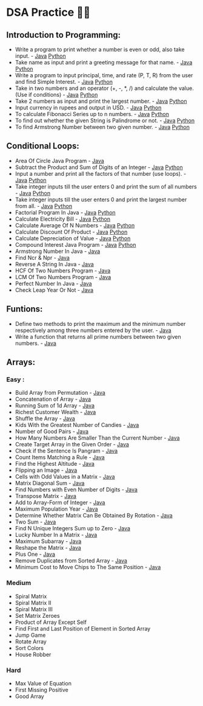 # DSA Practice 👨‍💻

## Introduction to Programming:
- Write a program to print whether a number is even or odd, also take input. - [Java](https://github.com/ParagD25/DSA_Practice/blob/master/Java/Introduction/odd_or_even.java) [Python](https://github.com/ParagD25/DSA_Practice/blob/master/Python/Introduction/odd_even.py)
- Take name as input and print a greeting message for that name. - [Java](https://github.com/ParagD25/DSA_Practice/blob/master/Java/Introduction/greet.java) [Python](https://github.com/ParagD25/DSA_Practice/blob/master/Python/Introduction/greet.py)
- Write a program to input principal, time, and rate (P, T, R) from the user and find Simple Interest. - [Java](https://github.com/ParagD25/DSA_Practice/blob/master/Java/Introduction/simple_interest.java) [Python](https://github.com/ParagD25/DSA_Practice/blob/master/Python/Introduction/simple_interest.py)
- Take in two numbers and an operator (+, -, *, /) and calculate the value. (Use if conditions) - [Java](https://github.com/ParagD25/DSA_Practice/blob/master/Java/Introduction/basic_calculator.java) [Python](https://github.com/ParagD25/DSA_Practice/blob/master/Python/Introduction/basic_calc.py)
- Take 2 numbers as input and print the largest number. - [Java](https://github.com/ParagD25/DSA_Practice/blob/master/Java/Introduction/currency.java) [Python](https://github.com/ParagD25/DSA_Practice/blob/master/Python/Introduction/largest.py)
- Input currency in rupees and output in USD. - [Java](https://github.com/ParagD25/DSA_Practice/blob/master/Java/Introduction/currency.java) [Python](https://github.com/ParagD25/DSA_Practice/blob/master/Python/Introduction/currency.py)
- To calculate Fibonacci Series up to n numbers. - [Java](https://github.com/ParagD25/DSA_Practice/blob/master/Java/Introduction/fibb.java) [Python](https://github.com/ParagD25/DSA_Practice/blob/master/Python/Introduction/fibb.py)
- To find out whether the given String is Palindrome or not. - [Java](https://github.com/ParagD25/DSA_Practice/blob/master/Java/Introduction/pallindrome.java) [Python](https://github.com/ParagD25/DSA_Practice/blob/master/Python/Introduction/palindrome.py)
- To find Armstrong Number between two given number. - [Java](https://github.com/ParagD25/DSA_Practice/blob/master/Java/Introduction/armstrong.java) [Python](https://github.com/ParagD25/DSA_Practice/blob/master/Python/Introduction/armstrong.py)

## Conditional Loops:
- Area Of Circle Java Program - [Java](https://github.com/ParagD25/DSA_Practice/blob/master/Java/Conditional%20Loops/area.java)
- Subtract the Product and Sum of Digits of an Integer - [Java](https://github.com/ParagD25/DSA_Practice/blob/master/Java/Conditional%20Loops/p_and_s.java) [Python](https://github.com/ParagD25/DSA_Practice/blob/master/Python/Conditional%20Loops/sumproduct.py)
- Input a number and print all the factors of that number (use loops). - [Java](https://github.com/ParagD25/DSA_Practice/blob/master/Java/Conditional%20Loops/factor.java) [Python](https://github.com/ParagD25/DSA_Practice/blob/master/Python/Conditional%20Loops/factors.py)
- Take integer inputs till the user enters 0 and print the sum of all numbers - [Java](https://github.com/ParagD25/DSA_Practice/blob/master/Java/Conditional%20Loops/sum.java) [Python](https://github.com/ParagD25/DSA_Practice/blob/master/Python/Conditional%20Loops/sum.py)
- Take integer inputs till the user enters 0 and print the largest number from all. - [Java](https://github.com/ParagD25/DSA_Practice/blob/master/Java/Conditional%20Loops/largest.java) [Python](https://github.com/ParagD25/DSA_Practice/blob/master/Python/Conditional%20Loops/largest.py)
- Factorial Program In Java - [Java](https://github.com/ParagD25/DSA_Practice/blob/master/Java/Conditional%20Loops/factorial.java) [Python](https://github.com/ParagD25/DSA_Practice/blob/master/Python/Conditional%20Loops/factorial.py)
- Calculate Electricity Bill - [Java](https://github.com/ParagD25/DSA_Practice/blob/master/Java/Conditional%20Loops/electricity.java) [Python](https://github.com/ParagD25/DSA_Practice/blob/master/Python/Conditional%20Loops/electricity.py)
- Calculate Average Of N Numbers - [Java](https://github.com/ParagD25/DSA_Practice/blob/master/Java/Conditional%20Loops/average.java) [Python](https://github.com/ParagD25/DSA_Practice/blob/master/Python/Conditional%20Loops/average.py)
- Calculate Discount Of Product - [Java](https://github.com/ParagD25/DSA_Practice/blob/master/Java/Conditional%20Loops/discount.java) [Python](https://github.com/ParagD25/DSA_Practice/blob/master/Python/Conditional%20Loops/discount.py)
- Calculate Depreciation of Value - [Java](https://github.com/ParagD25/DSA_Practice/blob/master/Java/Conditional%20Loops/depreciation.java) [Python](https://github.com/ParagD25/DSA_Practice/blob/master/Python/Conditional%20Loops/depriciation.py)
- Compound Interest Java Program - [Java](https://github.com/ParagD25/DSA_Practice/blob/master/Java/Conditional%20Loops/compund.java) [Python](https://github.com/ParagD25/DSA_Practice/blob/master/Python/Conditional%20Loops/compound.py)
- Armstrong Number In Java - [Java](https://github.com/ParagD25/DSA_Practice/blob/master/Java/Conditional%20Loops/armstrong.java)
- Find Ncr & Npr - [Java](https://github.com/ParagD25/DSA_Practice/blob/master/Java/Conditional%20Loops/npr_and_ncr.java)
- Reverse A String In Java - [Java](https://github.com/ParagD25/DSA_Practice/blob/master/Java/Conditional%20Loops/reverse.java)
- HCF Of Two Numbers Program - [Java](https://github.com/ParagD25/DSA_Practice/blob/master/Java/Conditional%20Loops/hcf.java)
- LCM Of Two Numbers Program - [Java](https://github.com/ParagD25/DSA_Practice/blob/master/Java/Conditional%20Loops/lcm.java)
- Perfect Number In Java - [Java](https://github.com/ParagD25/DSA_Practice/blob/master/Java/Conditional%20Loops/perfect.java)
- Check Leap Year Or Not - [Java](https://github.com/ParagD25/DSA_Practice/blob/master/Java/Conditional%20Loops/leap.java)

## Funtions:
- Define two methods to print the maximum and the minimum number respectively among three numbers entered by the user. - [Java](https://github.com/ParagD25/DSA_Practice/blob/master/Java/Funtions/max_min.java)
- Write a function that returns all prime numbers between two given numbers. - [Java](https://github.com/ParagD25/DSA_Practice/blob/master/Java/Funtions/prime.java)

## Arrays:

### Easy :
- Build Array from Permutation - [Java](https://github.com/ParagD25/DSA_Practice/blob/master/Java/Array/permutation.java)
- Concatenation of Array - [Java](https://github.com/ParagD25/DSA_Practice/blob/master/Java/Array/concatenation.java)
- Running Sum of 1d Array - [Java](https://github.com/ParagD25/DSA_Practice/blob/master/Java/Array/runningSum.java)
- Richest Customer Wealth - [Java](https://github.com/ParagD25/DSA_Practice/blob/master/Java/Array/wealth.java)
- Shuffle the Array - [Java]()
- Kids With the Greatest Number of Candies - [Java](https://github.com/ParagD25/DSA_Practice/blob/master/Java/Array/extracandy.java)
- Number of Good Pairs - [Java](https://github.com/ParagD25/DSA_Practice/blob/master/Java/Array/goodpairs.java)
- How Many Numbers Are Smaller Than the Current Number - [Java](https://github.com/ParagD25/DSA_Practice/blob/master/Java/Array/smaller.java)
- Create Target Array in the Given Order - [Java](https://github.com/ParagD25/DSA_Practice/blob/master/Java/Array/target.java)
- Check if the Sentence Is Pangram - [Java](https://github.com/ParagD25/DSA_Practice/blob/master/Java/Array/.java)
- Count Items Matching a Rule - [Java](https://github.com/ParagD25/DSA_Practice/blob/master/Java/Array/.java)
- Find the Highest Altitude - [Java](https://github.com/ParagD25/DSA_Practice/blob/master/Java/Array/.java)
- Flipping an Image - [Java](https://github.com/ParagD25/DSA_Practice/blob/master/Java/Array/.java)
- Cells with Odd Values in a Matrix - [Java](https://github.com/ParagD25/DSA_Practice/blob/master/Java/Array/.java)
- Matrix Diagonal Sum - [Java](https://github.com/ParagD25/DSA_Practice/blob/master/Java/Array/.java)
- Find Numbers with Even Number of Digits - [Java]()
- Transpose Matrix - [Java]()
- Add to Array-Form of Integer - [Java]()
- Maximum Population Year - [Java]()
- Determine Whether Matrix Can Be Obtained By Rotation - [Java]()
- Two Sum - [Java]()
- Find N Unique Integers Sum up to Zero - [Java]()
- Lucky Number In a Matrix - [Java]()
- Maximum Subarray - [Java]()
- Reshape the Matrix - [Java]()
- Plus One - [Java]()
- Remove Duplicates from Sorted Array - [Java]()
- Minimum Cost to Move Chips to The Same Position - [Java]()

### Medium
- Spiral Matrix
- Spiral Matrix II
- Spiral Matrix III
- Set Matrix Zeroes
- Product of Array Except Self
- Find First and Last Position of Element in Sorted Array
- Jump Game
- Rotate Array
- Sort Colors
- House Robber

### Hard
- Max Value of Equation
- First Missing Positive
- Good Array
